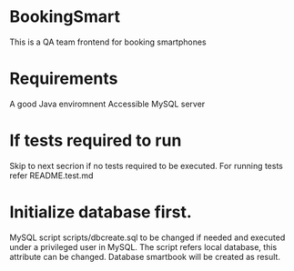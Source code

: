 # BookingSmart
This is a QA team frontend for booking smartphones
# Requirements
A good Java enviromnent
Accessible MySQL server
# If tests required to run
Skip to next secrion if no tests required to be executed.
For running tests refer README.test.md
# Initialize database first.
MySQL script scripts/dbcreate.sql to be changed if needed and executed under a privileged user in MySQL.
The script refers local database, this attribute can be changed.
Database smartbook will be created as result.